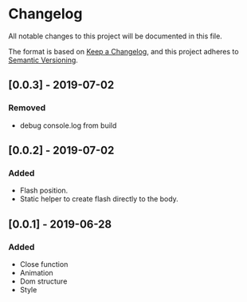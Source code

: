 # Changelog
All notable changes to this project will be documented in this file.

The format is based on [Keep a Changelog](https://keepachangelog.com/en/1.0.0/),
and this project adheres to [Semantic Versioning](https://semver.org/spec/v2.0.0.html).


## [0.0.3] - 2019-07-02
### Removed

- debug console.log from build 

## [0.0.2] - 2019-07-02
### Added

- Flash position.
- Static helper to create flash directly to the body.

## [0.0.1] - 2019-06-28
### Added

- Close function
- Animation
- Dom structure
- Style
